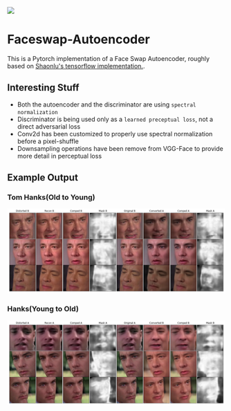 ![](examples/gump_example.gif)
# Faceswap-Autoencoder

This is a Pytorch implementation of a Face Swap Autoencoder, roughly based on  [Shaonlu's tensorflow implementation.](https://github.com/shaoanlu/faceswap-GAN). 

## Interesting Stuff

- Both the autoencoder and the discriminator are using `spectral normalization`
- Discriminator is being used only as a `learned preceptual loss`, not a direct adversarial loss
- Conv2d has been customized to properly use spectral normalization before a pixel-shuffle
- Downsampling operations have been remove from VGG-Face to provide more detail in perceptual loss

## Example Output
### Tom Hanks(Old to Young)
![](examples/AtoB_small.png)
###  Hanks(Young to Old)
![](examples/BtoA_small.png)





